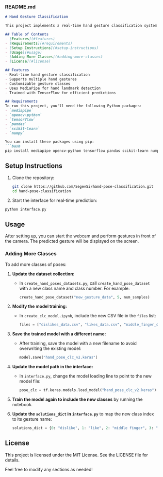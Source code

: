 
### README.md

```markdown
# Hand Gesture Classification

This project implements a real-time hand gesture classification system using Python, MediaPipe, and TensorFlow. It captures video input from a webcam, processes the hand landmarks, and predicts gestures based on a trained model.

## Table of Contents
- [Features](#features)
- [Requirements](#requirements)
- [Setup Instructions](#setup-instructions)
- [Usage](#usage)
- [Adding More Classes](#adding-more-classes)
- [License](#license)

## Features
- Real-time hand gesture classification
- Supports multiple hand gestures
- Customizable gesture classes
- Uses MediaPipe for hand landmark detection
- Trained with TensorFlow for efficient predictions

## Requirements
To run this project, you'll need the following Python packages:
- `mediapipe`
- `opencv-python`
- `tensorflow`
- `pandas`
- `scikit-learn`
- `numpy`

You can install these packages using pip:
```bash
pip install mediapipe opencv-python tensorflow pandas scikit-learn numpy
```

## Setup Instructions
1. Clone the repository:
   ```bash
   git clone https://github.com/SegevSi/hand-pose-classification.git
   cd hand-pose-classification
   ```

2.  Start the interface for real-time prediction:
   ```bash
   python interface.py
   ```

## Usage
After setting up, you can start the webcam and perform gestures in front of the camera. The predicted gesture will be displayed on the screen.




### Adding More Classes

To add more classes of poses:

1. **Update the dataset collection:**
   - In `create_hand_poses_datasets.py`, call `create_hand_pose_dataset` with a new class name and class number. For example:
     ```python
     create_hand_pose_dataset("new_gesture_data", 5, num_samples)
     ```

2. **Modify the model training:**
   - In `create_clc_model.ipynb`, include the new CSV file in the `files` list:
     ```python
     files = ["dislikes_data.csv", "likes_data.csv", "middle_finger_data.csv", "gun_data.csv", "all_good_data.csv", "new_gesture_data.csv"]
     ```

3. **Save the trained model with a different name:**
   - After training, save the model with a new filename to avoid overwriting the existing model:
     ```python
     model.save("hand_pose_clc_v2.keras")
     ```

4. **Update the model path in the interface:**
   - In `interface.py`, change the model loading line to point to the new model file:
     ```python
     pose_clc = tf.keras.models.load_model("hand_pose_clc_v2.keras")
     ```

5. **Train the model again to include the new classes** by running the notebook.

6. **Update the `solutions_dict` in `interface.py`** to map the new class index to its gesture name:
   ```python
   solutions_dict = {0: "dislike", 1: "like", 2: "middle finger", 3: "gun", 4: "ok", 5: "new gesture"}
   ```

## License
This project is licensed under the MIT License. See the LICENSE file for details.

Feel free to modify any sections as needed!

